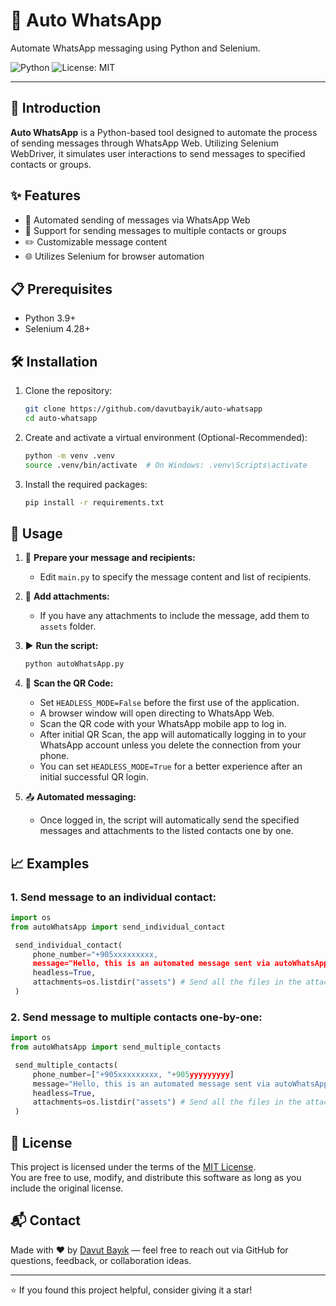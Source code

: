# 🚀 Auto WhatsApp 

Automate WhatsApp messaging using Python and Selenium.

![Python](https://img.shields.io/badge/python-3.9%2B-blue)
![License: MIT](https://img.shields.io/badge/License-MIT-yellow.svg)

---

## 📌 Introduction

**Auto WhatsApp** is a Python-based tool designed to automate the process of sending messages through WhatsApp Web. Utilizing Selenium WebDriver, it simulates user interactions to send messages to specified contacts or groups.

## ✨ Features

- 🤖 Automated sending of messages via WhatsApp Web
- 👥 Support for sending messages to multiple contacts or groups
- ✏️ Customizable message content
- 🌐 Utilizes Selenium for browser automation

## 📋 Prerequisites
- Python 3.9+
- Selenium 4.28+

## 🛠️ Installation

1. Clone the repository:

   ```bash
   git clone https://github.com/davutbayik/auto-whatsapp
   cd auto-whatsapp

2. Create and activate a virtual environment (Optional-Recommended):

   ```bash
   python -m venv .venv
   source .venv/bin/activate  # On Windows: .venv\Scripts\activate

3. Install the required packages:
   ```bash
   pip install -r requirements.txt

## 🧪 Usage

1. 📝 **Prepare your message and recipients:**
   - Edit `main.py` to specify the message content and list of recipients.

2. 🔗 **Add attachments:**
   - If you have any attachments to include the message, add them to `assets` folder.

3. ▶️ **Run the script:**
   ```bash
   python autoWhatsApp.py
   ```

4. 📲 **Scan the QR Code:**
   - Set `HEADLESS_MODE=False` before the first use of the application.
   - A browser window will open directing to WhatsApp Web.
   - Scan the QR code with your WhatsApp mobile app to log in.
   - After initial QR Scan, the app will automatically logging in to your WhatsApp account unless you delete the connection from your phone.
   - You can set `HEADLESS_MODE=True` for a better experience after an initial successful QR login.

5. 📤 **Automated messaging:**
   - Once logged in, the script will automatically send the specified messages and attachments to the listed contacts one by one.

## 📈 Examples

### 1. Send message to an individual contact:
```python
import os
from autoWhatsApp import send_individual_contact

 send_individual_contact(
     phone_number="+905xxxxxxxxx,
     message="Hello, this is an automated message sent via autoWhatsApp module.",
     headless=True,
     attachments=os.listdir("assets") # Send all the files in the attachments folder
 )
```

### 2. Send message to multiple contacts one-by-one:
```python
import os
from autoWhatsApp import send_multiple_contacts

 send_multiple_contacts(
     phone_number=["+905xxxxxxxxx, "+905yyyyyyyyy]
     message="Hello, this is an automated message sent via autoWhatsApp module.",
     headless=True,
     attachments=os.listdir("assets") # Send all the files in the attachments folder
 )
```

## 📄 License

This project is licensed under the terms of the [MIT License](LICENSE).  
You are free to use, modify, and distribute this software as long as you include the original license.

## 📬 Contact

Made with ❤️ by [Davut Bayık](https://github.com/davutbayik) — feel free to reach out via GitHub for questions, feedback, or collaboration ideas.

---

⭐ If you found this project helpful, consider giving it a star!
